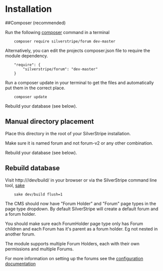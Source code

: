 # Installation

##Composer (recommended)

Run the following [composer](http://doc.silverstripe.org/framework/en/installation/composer) command in a terminal

```
    composer require silverstripe/forum dev-master
```

Alternatively, you can edit the projects composer.json file to require the module dependency.

```
    "require": {
		"silverstripe/forum": "dev-master"
	}
```

Run a composer update in your terminal to get the files and automatically put them in the correct place.

```
    composer update
```

Rebuild your database (see below).

## Manual directory placement

Place this directory in the root of your SilverStripe installation. 

Make sure it is named forum and not forum-v2 or any other combination.

Rebuild your database (see below).


## Rebuild database

Visit http://<yoursite>/dev/build/ in your browser or via the SilverStripe command line tool, [sake](http://doc.silverstripe.org/framework/en/topics/commandline)

```
	sake dev/build flush=1
```

The CMS should now have "Forum Holder" and "Forum" page types in the page type dropdown. By default SilverStripe will create
a default forum and a forum holder.

You should make sure each ForumHolder page type only has Forum children and each Forum has it's parent as a forum holder. Eg not nested in another forum. 

The module supports multiple Forum Holders, each with their own permissions and multiple Forums.


For more information on setting up the forums see the [configuration documentation](Configuration.md)
	
